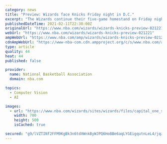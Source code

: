 ```yaml
---
category: news
title: "Preview: Wizards face Knicks Friday night in D.C."
excerpt: "The Wizards continue their five-game homestand on Friday night, taking on the Knicks at 7:00 P.M. at Capital One Arena."
publishedDateTime: 2021-02-11T22:38:00Z
originalUrl: "https://www.nba.com/wizards/wizards-knicks-preview-021221"
webUrl: "https://www.nba.com/wizards/wizards-knicks-preview-021221"
ampWebUrl: "https://www.nba.com/amp/wizards/wizards-knicks-preview-021221"
cdnAmpWebUrl: "https://www-nba-com.cdn.ampproject.org/c/s/www.nba.com/amp/wizards/wizards-knicks-preview-021221"
type: article
quality: 44
heat: 44
published: false

provider:
  name: National Basketball Association
  domain: nba.com

topics:
  - Computer Vision
  - AI

images:
  - url: "https://www.nba.com/wizards/sites/wizards/files/capital_one_story_image_template_21.png?cw=700&ch=500&w=750&h=500&x=25&y=0"
    width: 700
    height: 500
    isCached: true

secured: "g9/lVZTINf2FFM9KgBk3n6tdXWnkByWJPQ6HoBBe6aqLYGEigqutnLeL4/jqzySHV8rQIhaO+1JRuUZ2G2+pQSiOkUGMQBfERyyd4Zg8/0cTiKnIzvgELEAhpAOSLmrtKQVN6t+GAl25pb222w5VCkXknWS1OXH4hZcVU+3y18/r3tSdhj0FOVBQVb4r5fhSVd/DLVEs/rVty7l4F7rB7ieSQfVNGa//o9EriI9QQ7ZRwPAFG6w7FuIGIv2Q3xx+j15eHOjGdZQkv/JjwpZgB/MD8zZMmJVwJAy5aTa8CDKyl57LR5UgZWsF4lj4lXMqj3W0bVpsLIL4J7mc76pQyFGSsKTJzXZc3fxc56U0LqM=;C3xLVwBAM59TfVAqPvVvyg=="
---
```


